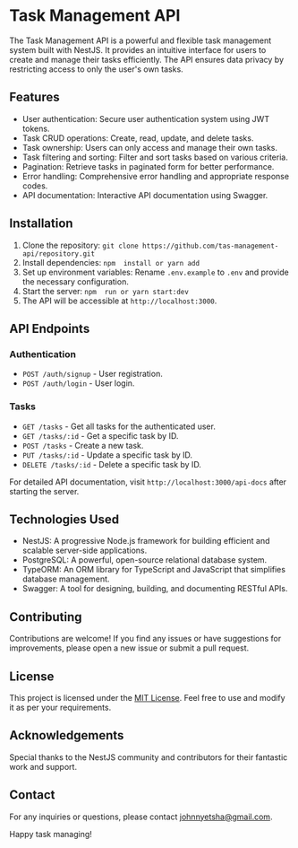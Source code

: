 
# Task Management API

The Task Management API is a powerful and flexible task management system built with NestJS. It provides an intuitive interface for users to create and manage their tasks efficiently. The API ensures data privacy by restricting access to only the user's own tasks.

## Features

- User authentication: Secure user authentication system using JWT tokens.
- Task CRUD operations: Create, read, update, and delete tasks.
- Task ownership: Users can only access and manage their own tasks.
- Task filtering and sorting: Filter and sort tasks based on various criteria.
- Pagination: Retrieve tasks in paginated form for better performance.
- Error handling: Comprehensive error handling and appropriate response codes.
- API documentation: Interactive API documentation using Swagger.

## Installation

1. Clone the repository: `git clone https://github.com/tas-management-api/repository.git`
2. Install dependencies: `npm  install or yarn add `
3. Set up environment variables: Rename `.env.example` to `.env` and provide the necessary configuration.
4. Start the server: `npm  run or yarn start:dev`
5. The API will be accessible at `http://localhost:3000`.

## API Endpoints

### Authentication

- `POST /auth/signup` - User registration.
- `POST /auth/login` - User login.

### Tasks

- `GET /tasks` - Get all tasks for the authenticated user.
- `GET /tasks/:id` - Get a specific task by ID.
- `POST /tasks` - Create a new task.
- `PUT /tasks/:id` - Update a specific task by ID.
- `DELETE /tasks/:id` - Delete a specific task by ID.

For detailed API documentation, visit `http://localhost:3000/api-docs` after starting the server.

## Technologies Used

- NestJS: A progressive Node.js framework for building efficient and scalable server-side applications.
- PostgreSQL: A powerful, open-source relational database system.
- TypeORM: An ORM library for TypeScript and JavaScript that simplifies database management.
- Swagger: A tool for designing, building, and documenting RESTful APIs.

## Contributing

Contributions are welcome! If you find any issues or have suggestions for improvements, please open a new issue or submit a pull request.

## License

This project is licensed under the [MIT License](https://opensource.org/licenses/MIT). Feel free to use and modify it as per your requirements.

## Acknowledgements

Special thanks to the NestJS community and contributors for their fantastic work and support.

## Contact

For any inquiries or questions, please contact [johnnyetsha@gmail.com](mailto:johnnyetsha@gmail.com).

Happy task managing!
